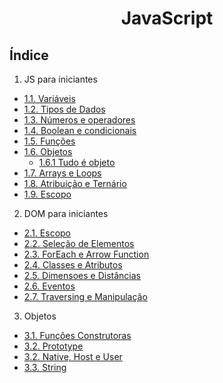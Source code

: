 <div align="center">

# JavaScript

</div>

## Índice
1. JS para iniciantes
- [1.1. Variáveis](/src/1.%20JS-para-iniciantes/1.1.%20variaveis/script.js)
- [1.2. Tipos de Dados](/src//1.%20JS-para-iniciantes//1.2.%20tipos-de-dados//script.js)
- [1.3. Números e operadores](/src/1.%20JS-para-iniciantes/1.3.%20numeros-e-operadores/script.js)
- [1.4. Boolean e condicionais](/src/1.%20JS-para-iniciantes/1.4.%20boolean-e-condicionais/)
- [1.5. Funções](/src/1.%20JS-para-iniciantes/1.5.%20funcoes/script.js)
- [1.6. Objetos](/src/1.%20JS-para-iniciantes/1.6.%20objetos/script.js)
  - [1.6.1 Tudo é objeto](/src/1.%20JS-para-iniciantes/1.6.%20objetos/1.6.%201.%20tudo-e-objeto//script.js)
- [1.7. Arrays e Loops](/src/1.%20JS-para-iniciantes/1.7.%20arrays-e-loops/script.js)
- [1.8. Atribuição e Ternário](/src/1.%20JS-para-iniciantes/1.8.%20atribuicao-e-ternario/script.js)
- [1.9. Escopo](/src/1.%20JS-para-iniciantes/1.9.%20escopo/script.js)

2. DOM para iniciantes
- [2.1. Escopo](/src/2.%20DOM-para-iniciantes/2.1.%20o-que-e-o-dom/script.js)
- [2.2. Seleção de Elementos](/src/2.%20DOM-para-iniciantes/2.2.%20selecao-de-elementos/script.js)
- [2.3. ForEach e Arrow Function](/src/2.%20DOM-para-iniciantes/2.3.%20foreach-e-arrow-function/script.js)
- [2.4. Classes e Atributos](/src/2.%20DOM-para-iniciantes/2.4.%20classes-e-atributos/script.js)
- [2.5. Dimensoes e Distâncias](/src/2.%20DOM-para-iniciantes/2.5.%20dimensoes-e-distancias/)
- [2.6. Eventos](/src/2.%20DOM-para-iniciantes/2.6.%20eventos/script.js)
- [2.7. Traversing e Manipulação](/src/2.%20DOM-para-iniciantes/2.7.%20traversing-e-manipulacao/script.js)

3. Objetos
- [3.1. Funções Construtoras](/src/3.%20Objetos/3.1.%20funcoes-construtoras/script.js)
- [3.2. Prototype](/src/3.%20Objetos/3.2.%20prototype/script.js)
- [3.2. Native, Host e User](/src/3.%20Objetos/3.3.%20native-host-e-user/script.js)
- [3.3. String](/src/3.%20Objetos/3.4.%20String/script.js)
